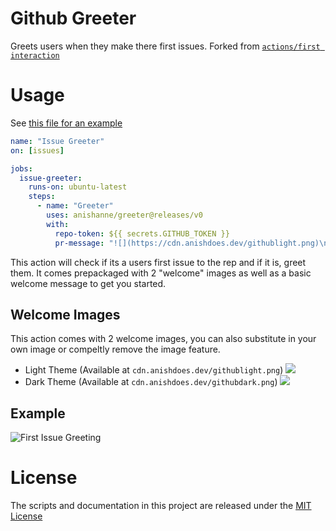 # Github Greeter

Greets users when they make there first issues. Forked from [`actions/first interaction`](https://github.com/actions/first-interaction)

# Usage

See [this file for an example](https://github.com/anishanne/greeter/blob/master/.github/workflows/github-greeter.yml)

```yaml
name: "Issue Greeter"
on: [issues]

jobs:
  issue-greeter:
    runs-on: ubuntu-latest
    steps:
      - name: "Greeter"
        uses: anishanne/greeter@releases/v0
        with:
          repo-token: ${{ secrets.GITHUB_TOKEN }}
          pr-message: "![](https://cdn.anishdoes.dev/githublight.png)\nHey @{user}! Welcome to the **Greeter** repo on **Github**.
```

This action will check if its a users first issue to the rep and if it is, greet them. It comes prepackaged with 2 "welcome" images as well as a basic welcome message to get you started. 

## Welcome Images
This action comes with 2 welcome images, you can also substitute in your own image or compeltly remove the image feature.
- Light Theme (Available at `cdn.anishdoes.dev/githublight.png`)
![](https://cdn.anishdoes.dev/githublight.png)
- Dark Theme (Available at `cdn.anishdoes.dev/githubdark.png`)
![](https://cdn.anishdoes.dev/githubdark.png)

## Example
![First Issue Greeting](https://cdn.anishdoes.dev/greeterexample.png)


# License

The scripts and documentation in this project are released under the [MIT License](LICENSE)
